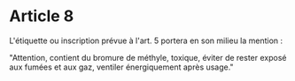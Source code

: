 # Article 8

L'étiquette ou inscription prévue à l'art. 5 portera en son milieu la mention :

"Attention, contient du bromure de méthyle, toxique, éviter de rester exposé aux fumées et aux gaz, ventiler énergiquement après usage."
